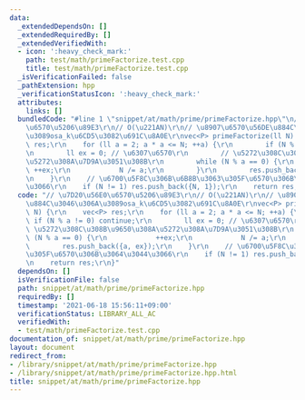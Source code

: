 ```yaml
---
data:
  _extendedDependsOn: []
  _extendedRequiredBy: []
  _extendedVerifiedWith:
  - icon: ':heavy_check_mark:'
    path: test/math/primeFactorize.test.cpp
    title: test/math/primeFactorize.test.cpp
  _isVerificationFailed: false
  _pathExtension: hpp
  _verificationStatusIcon: ':heavy_check_mark:'
  attributes:
    links: []
  bundledCode: "#line 1 \"snippet/at/math/prime/primeFactorize.hpp\"\n// \u7D20\u56E0\
    \u6570\u5206\u89E3\r\n// O(\u221AN)\r\n// \u8907\u6570\u56DE\u884C\u3046\u306A\
    \u3089osa_k\u6CD5\u3082\u691C\u8A0E\r\nvec<P> primeFactorize(ll N) {\r\n    vec<P>\
    \ res;\r\n    for (ll a = 2; a * a <= N; ++a) {\r\n        if (N % a != 0) continue;\r\
    \n        ll ex = 0; // \u6307\u6570\r\n        // \u5272\u308C\u308B\u9650\u308A\
    \u5272\u308A\u7D9A\u3051\u308B\r\n        while (N % a == 0) {\r\n           \
    \ ++ex;\r\n            N /= a;\r\n        }\r\n        res.push_back({a, ex});\r\
    \n    }\r\n    // \u6700\u5F8C\u306B\u6B8B\u3063\u305F\u6570\u306B\u3064\u3044\
    \u3066\r\n    if (N != 1) res.push_back({N, 1});\r\n    return res;\r\n}\n"
  code: "// \u7D20\u56E0\u6570\u5206\u89E3\r\n// O(\u221AN)\r\n// \u8907\u6570\u56DE\
    \u884C\u3046\u306A\u3089osa_k\u6CD5\u3082\u691C\u8A0E\r\nvec<P> primeFactorize(ll\
    \ N) {\r\n    vec<P> res;\r\n    for (ll a = 2; a * a <= N; ++a) {\r\n       \
    \ if (N % a != 0) continue;\r\n        ll ex = 0; // \u6307\u6570\r\n        //\
    \ \u5272\u308C\u308B\u9650\u308A\u5272\u308A\u7D9A\u3051\u308B\r\n        while\
    \ (N % a == 0) {\r\n            ++ex;\r\n            N /= a;\r\n        }\r\n\
    \        res.push_back({a, ex});\r\n    }\r\n    // \u6700\u5F8C\u306B\u6B8B\u3063\
    \u305F\u6570\u306B\u3064\u3044\u3066\r\n    if (N != 1) res.push_back({N, 1});\r\
    \n    return res;\r\n}"
  dependsOn: []
  isVerificationFile: false
  path: snippet/at/math/prime/primeFactorize.hpp
  requiredBy: []
  timestamp: '2021-06-18 15:56:11+09:00'
  verificationStatus: LIBRARY_ALL_AC
  verifiedWith:
  - test/math/primeFactorize.test.cpp
documentation_of: snippet/at/math/prime/primeFactorize.hpp
layout: document
redirect_from:
- /library/snippet/at/math/prime/primeFactorize.hpp
- /library/snippet/at/math/prime/primeFactorize.hpp.html
title: snippet/at/math/prime/primeFactorize.hpp
---
```

